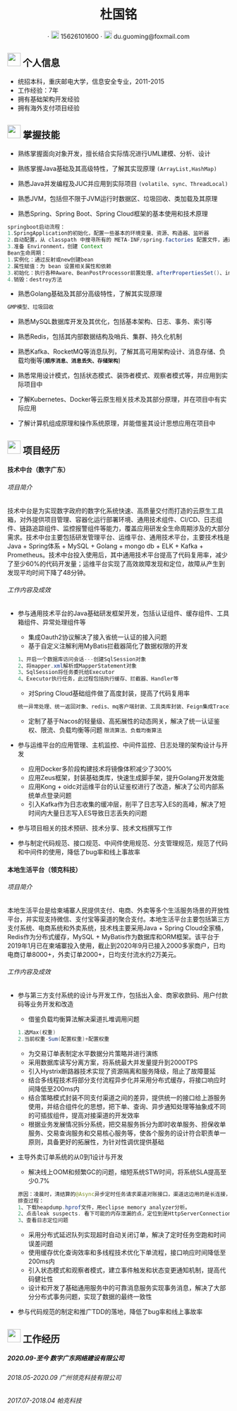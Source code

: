  <center>
     <h1>杜国铭</h1>
     <div>
         ·
         <span>
             <img src="assets/phone-solid.svg" width="18px">
             15626101600
         </span>
         ·
         <span>
             <img src="assets/envelope-solid.svg" width="18px">
             du.guoming@foxmail.com
         </span>
     </div>
 </center>


 ## <img src="assets/info-circle-solid.svg" width="30px"> 个人信息 

 - 统招本科，重庆邮电大学，信息安全专业，2011-2015
 - 工作经验：7年
 - 拥有基础架构开发经验
 - 拥有海外支付项目经验

## <img src="assets/tools-solid.svg" width="30px"> 掌握技能

- 熟练掌握面向对象开发，擅长结合实际情况进行UML建模、分析、设计
- 熟练掌握Java基础及其高级特性，了解其实现原理 `(ArrayList,HashMap)`

- 熟悉Java并发编程及JUC并应用到实际项目 `(volatile、sync、ThreadLocal)`

- 熟悉JVM，包括但不限于JVM运行时数据区、垃圾回收、类加载及其原理
- 熟悉Spring、Spring Boot、Spring Cloud框架的基本使用和技术原理
```java
springboot启动流程：
1.SpringApplication的初始化，配置一些基本的环境变量、资源、构造器、监听器
2.自动配置，从 classpath 中搜寻所有的 META-INF/spring.factories 配置文件，通过反射实例化所配置的类
3.准备 Environment，创建 Context
Bean生命周期：
1.实例化：通过反射或new创建bean
2.属性赋值：为 bean 设置相关属性和依赖
3.初始化：执行各种Aware、BeanPostProcessor前置处理、afterPropertiesSet()、init方法、BeanPostProcessor后置处理
4.销毁：destroy方法
```
- 熟悉Golang基础及其部分高级特性，了解其实现原理
```java
GMP模型、垃圾回收
```
- 熟悉MySQL数据库开发及其优化，包括基本架构、日志、事务、索引等
- 熟悉Redis，包括其内部数据结构及哨兵、集群、持久化机制
- 熟悉Kafka、RocketMQ等消息队列，了解其高可用架构设计、消息存储、负载均衡等(**`顺序消息、消息丢失、存储架构`**)

- 熟悉常用设计模式，包括状态模式、装饰者模式、观察者模式等，并应用到实际项目中
- 了解Kubernetes、Docker等云原生相关技术及其部分原理，并在项目中有实际应用
- 了解计算机组成原理和操作系统原理，并能借鉴其设计思想应用在项目中

## <img src="assets/project-diagram-solid.svg" width="30px"> 项目经历

#### 技术中台（数字广东）

###### 项目简介

技术中台是为实现数字政府的数字化系统快速、高质量交付而打造的云原生工具箱，对外提供项目管理、容器化运行部署环境、通用技术组件、CI/CD、日志组件、链路追踪组件、监控报警组件等能力，覆盖应用研发全生命周期涉及的大部分需求。技术中台主要包括研发管理平台、运维平台、通用技术平台，主要技术栈是Java + Spring体系 + MySQL + Golang + mongo db + ELK + Kafka + Prometheus。技术中台投入使用后，其中通用技术平台提高了代码复用率，减少了至少60%的代码开发量；运维平台实现了高效故障发现和定位，故障从产生到发现平均时间下降了48分钟。

###### 工作内容及成效

* 参与通用技术平台的Java基础研发框架开发，包括认证组件、缓存组件、工具箱组件、异常处理组件等
  * 集成Oauth2协议解决了接入省统一认证的接入问题
  * 基于自定义注解利用MyBatis拦截器简化了数据权限的开发
  ```java
  1、开启一个数据库访问会话---创建SqlSession对象
  2、将mapper.xml解析成MapperStatement对象
  3、SqlSession将任务委托给Executor
  4、Executor执行任务，此过程包括执行缓存、拦截器、Handler等
  ```
  * 对Spring Cloud基础组件做了高度封装，提高了代码复用率
  ```java
  统一异常处理、统一返回对象、redis、mq客户端封装、工具类库封装、Feign集成TraceId、结合Ribbon整合LoadBalanceRestTemplate、线程池封装
  ```
  * 定制了基于Nacos的轻量级、高拓展性的动态网关，解决了统一认证鉴权、限流、负载均衡等问题 `限流算法、负载均衡算法`

* 参与运维平台的应用管理、主机监控、中间件监控、日志处理的架构设计与开发
  * 应用Docker多阶段构建技术将镜像体积减少了300%
  * 应用Zeus框架，封装基础类库，快速生成脚手架，提升Golang开发效能
  * 应用Kong + oidc对运维平台的认证鉴权进行了改造，解决了公司内部系统单点登录问题
  * 引入Kafka作为日志收集的缓冲层，削平了日志写入ES的高峰，解决了短时间内大量日志写入ES导致日志丢失的问题
  
* 参与项目相关的技术预研、技术分享、技术文档撰写工作

* 参与制定代码规范、接口规范、中间件使用规范、分支管理规范，规范了代码和中间件的使用，降低了bug率和线上事故率

#### 本地生活平台（领克科技）

###### 项目简介

本地生活平台是给柬埔寨人民提供支付、电商、外卖等多个生活服务场景的开放性平台，并实现支持微信、支付宝等渠道的聚合支付。本地生活平台主要包括第三方支付系统、电商系统和外卖系统，技术栈主要采用Java + Spring Cloud全家桶，Redis作为分布式缓存，MySQL + MyBatis作为数据库和ORM框架。该平台于2019年1月已在柬埔寨投入使用，截止到2020年9月已接入2000多家商户，日均电商订单8000+，外卖订单2000+，日均支付流水约2万美元。

###### 工作内容及成效

* 参与第三方支付系统的设计与开发工作，包括出入金、商家收款码、用户付款码等业务开发和改造
  * 借鉴负载均衡算法解决渠道扎堆调用问题
  ```java
  1.选Max(权重)
  2.当前权重-Sum(配置权重)+配置权重
  ```
  * 为交易订单表制定水平数据分片策略并进行演练
  * 采用数据库读写分离方案，将系统最大并发量提升到2000TPS
  * 引入Hystrix断路器技术实现了资源隔离和服务降级，阻止了故障蔓延
  * 结合多线程技术将部分支付流程异步化并采用分布式缓存，将接口响应时间降低至200ms内
  * 结合策略模式封装不同支付渠道之间的差异，提供统一的接口给上游服务使用，并结合组件化的思想，把下单、查询、异步通知处理等抽象成不同的可插拔组件，提高对接渠道的开发效率
  * 根据业务发展情况拆分系统，把交易服务拆分为即时收单服务、担保收单服务、交易查询服务和交易核心服务等，使各个服务的设计符合职责单一原则，具备更好的拓展性，为针对性调优提供基础
  
* 主导外卖订单系统的从0到1设计与开发
  * 解决线上OOM和频繁GC的问题，缩短系统STW时间，将系统SLA提高至少0.7%
  ```java
  原因：凌晨时，清结算的@Async异步定时任务请求渠道对账接口，渠道这边用的是长连接，有一个渠道没响应，导致连接不释放所以不归还给连接池，清结算服务由于没收到结果频繁重复请求，由于@Async用的是默认的线程池，队列上限很大，导致清结算服务创建过多线程OOM，渠道服务创建太多连接而OOM
  排查过程：
  1、下载heapdump.hprof文件，用eclipse memory analyzer分析。
  2、点击leak suspects. 看下可能的内存泄漏的点，定位到是HttpServerConnection，由此发现web容器建立了很多连接实例占用了非常多内存。 又立刻用jstat -gcutil pid看了下进程gc情况，fgc触发了非常多次，且ygc消耗的时间都很长。
  3、查看日志定位问题
  ```
  * 采用分布式延迟队列实现超时自动关闭订单，解决了定时任务空跑和时间误差问题
  * 使用缓存优化查询效率和多线程技术优化下单流程，接口响应时间降低至200ms内
  * 引入状态模式和观察者模式，建立事件触发和状态变更通知机制，提高代码健壮性
  * 设计和开发了基础通用服务中的可靠消息服务实现事务消息，解决了大部分分布式事务问题，实现了数据的最终一致性
  
* 参与代码规范的制定和推广TDD的落地，降低了bug率和线上事故率

## <img src="assets/briefcase-solid.svg" width="30px"> 工作经历

##### 2020.09-至今 数字广东网络建设有限公司

###### 2018.05-2020.09 广州领克科技有限公司

###### 2017.07-2018.04 帕克科技